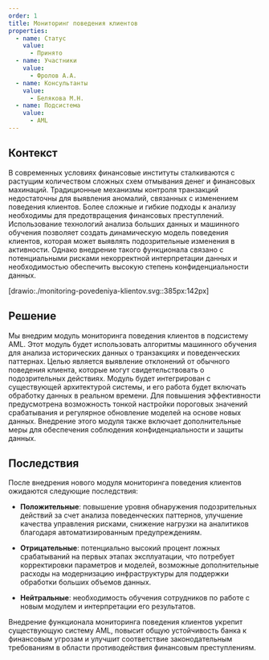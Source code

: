 ```yaml
---
order: 1
title: Мониторинг поведения клиентов
properties:
  - name: Статус
    value:
      - Принято
  - name: Участники
    value:
      - Фролов А.А.
  - name: Консультанты
    value:
      - Белякова М.Н.
  - name: Подсистема
    value:
      - AML
---
```


## Контекст

В современных условиях финансовые институты сталкиваются с растущим количеством сложных схем отмывания денег и финансовых махинаций. Традиционные механизмы контроля транзакций недостаточны для выявления аномалий, связанных с изменением поведения клиентов. Более сложные и гибкие подходы к анализу необходимы для предотвращения финансовых преступлений. Использование технологий анализа больших данных и машинного обучения позволяет создать динамическую модель поведения клиентов, которая может выявлять подозрительные изменения в активности. Однако внедрение такого функционала связано с потенциальными рисками некорректной интерпретации данных и необходимостью обеспечить высокую степень конфиденциальности данных.

[drawio:./monitoring-povedeniya-klientov.svg::385px:142px]

## Решение

Мы внедрим модуль мониторинга поведения клиентов в подсистему AML. Этот модуль будет использовать алгоритмы машинного обучения для анализа исторических данных о транзакциях и поведенческих паттернах. Целью является выявление отклонений от обычного поведения клиента, которые могут свидетельствовать о подозрительных действиях. Модуль будет интегрирован с существующей архитектурой системы, и его работа будет включать обработку данных в реальном времени. Для повышения эффективности предусмотрена возможность тонкой настройки пороговых значений срабатывания и регулярное обновление моделей на основе новых данных. Внедрение этого модуля также включает дополнительные меры для обеспечения соблюдения конфиденциальности и защиты данных.

## Последствия

После внедрения нового модуля мониторинга поведения клиентов ожидаются следующие последствия:

-  **Положительные**: повышение уровня обнаружения подозрительных действий за счет анализа поведенческих паттернов, улучшение качества управления рисками, снижение нагрузки на аналитиков благодаря автоматизированным предупреждениям.

-  **Отрицательные**: потенциально высокий процент ложных срабатываний на первых этапах эксплуатации, что потребует корректировки параметров и моделей, возможные дополнительные расходы на модернизацию инфраструктуры для поддержки обработки больших объемов данных.

-  **Нейтральные**: необходимость обучения сотрудников по работе с новым модулем и интерпретации его результатов.

Внедрение функционала мониторинга поведения клиентов укрепит существующую систему AML, повысит общую устойчивость банка к финансовым угрозам и улучшит соответствие законодательным требованиям в области противодействия финансовым преступлениям.